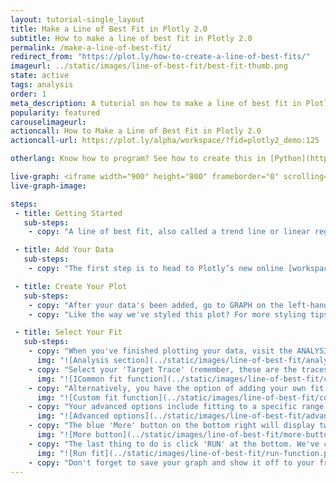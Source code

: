 ```yaml
---
layout: tutorial-single_layout
title: Make a Line of Best Fit in Plotly 2.0
subtitle: How to make a line of best fit in Plotly 2.0
permalink: /make-a-line-of-best-fit/
redirect_from: "https://plot.ly/how-to-create-a-line-of-best-fits/"
imageurl: ../static/images/line-of-best-fit/best-fit-thumb.png
state: active
tags: analysis
order: 1
meta_description: A tutorial on how to make a line of best fit in Plotly 2.0.
popularity: featured
carouselimageurl:
actioncall: How to Make a Line of Best Fit in Plotly 2.0
actioncall-url: https://plot.ly/alpha/workspace/?fid=plotly2_demo:125

otherlang: Know how to program? See how to create this in [Python](https://plot.ly/python/#fitting-tools).

live-graph: <iframe width="900" height="800" frameborder="0" scrolling="no" src="https://plot.ly/~plotly2_demo/125.embed"></iframe>
live-graph-image:

steps:
 - title: Getting Started
   sub-steps:
    - copy: "A line of best fit, also called a trend line or linear regression, is a straight line drawn on a graph that best represents the data on a plot. This line passes through some of the points, all of the points, or none of the points. It can be used to make predictions or to show trends in data. It's a pretty cool feature to add to your plots, so let's get started!"

 - title: Add Your Data
   sub-steps:
    - copy: "The first step is to head to Plotly’s new online [workspace](https://plot.ly/create/line-of-best-fit/) and [add your data](http://help.plot.ly/add-data-to-the-plotly-grid/)."

 - title: Create Your Plot
   sub-steps:
    - copy: "After your data's been added, go to GRAPH on the left-hand side, then 'Create'. Choose your 'Chart type', and add your traces using the X and Y dropdown (this section is different depending on the chart type)."
    - copy: "Like the way we've styled this plot? For more styling tips, see [this](http://help.plot.ly/style-your-plots/) tutorial!"

 - title: Select Your Fit
   sub-steps:
    - copy: "When you've finished plotting your data, visit the ANALYSIS section on the left-hand side of your workspace. Click on the blue '+ Analysis' button, then click on the dropdown menu and select 'Fit'."
      img: "![Analysis section](../static/images/line-of-best-fit/analysis-section.png)"
    - copy: "Select your 'Target Trace' (remember, these are the traces you've set up earlier). You'll then have to select the function you want under 'Function Family'. The dropdown menu has a few to choose from including linear, quadratic, polynomial, and exponential to name a few."
      img: "![ICommon fit function](../static/images/line-of-best-fit/common-fit-function.png)"
    - copy: "Alternatively, you have the option of adding your own fit function by selecting 'Custom fit function' and entering it in the field. You can also enter your parameters in the 'Constant Estimates' fields."
      img: "![Custom fit function](../static/images/line-of-best-fit/custom-fit-function.png)"
    - copy: "Your advanced options include fitting to a specific range and/or displaying your fit over a specific range."
      img: "![Advanced options](../static/images/line-of-best-fit/advanced-options.png)"
    - copy: "The blue 'More' button on the bottom right will display two output options. You have the choice of setting your output with evenly spaced points and using the slider to enter your points, or your points matching your X data."
      img: "![More button](../static/images/line-of-best-fit/more-button.png)"
    - copy: "The last thing to do is click 'RUN' at the bottom. We've chosen the 'Linear' function, and this is what our plot looks like with the line of best fit."
      img: "![Run fit](../static/images/line-of-best-fit/run-function.png)"
    - copy: "Don't forget to save your graph and show it off to your friends by sharing it. For more information on how to save, share, and export, visit [this](http://help.plot.ly/save-share-and-export-in-plotly/) page!"
---
```

